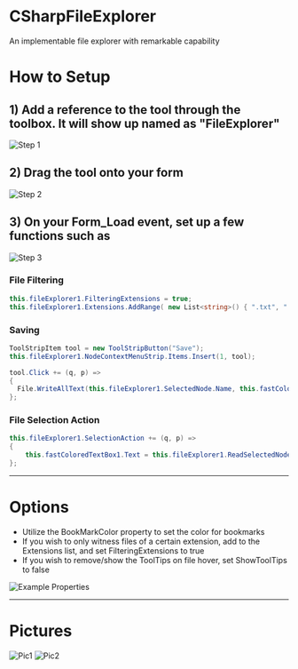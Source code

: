 # CSharpFileExplorer
An implementable file explorer with remarkable capability

# How to Setup
## 1) Add a reference to the tool through the toolbox. It will show up named as "FileExplorer"
![Step 1](https://i.imgur.com/e6ag1bn.png)

## 2) Drag the tool onto your form
![Step 2](https://i.imgur.com/YuYqHmZ.png)

## 3) On your Form_Load event, set up a few functions such as
![Step 3](https://i.imgur.com/KWsk4Ly.png)

### File Filtering
```cs
this.fileExplorer1.FilteringExtensions = true;
this.fileExplorer1.Extensions.AddRange( new List<string>() { ".txt", ".lua"} );
```

### Saving
```cs
ToolStripItem tool = new ToolStripButton("Save");
this.fileExplorer1.NodeContextMenuStrip.Items.Insert(1, tool);

tool.Click += (q, p) =>
{
  File.WriteAllText(this.fileExplorer1.SelectedNode.Name, this.fastColoredTextBox1.Text);
};
```

### File Selection Action
```cs
this.fileExplorer1.SelectionAction += (q, p) =>
{
    this.fastColoredTextBox1.Text = this.fileExplorer1.ReadSelectedNode();
};
```
---

# Options
* Utilize the BookMarkColor property to set the color for bookmarks
* If you wish to only witness files of a certain extension, add to the Extensions list, and set FilteringExtensions to true
* If you wish to remove/show the ToolTips on file hover, set ShowToolTips to false

![Example Properties](https://i.imgur.com/HSu3u1s.png)

---

# Pictures
![Pic1](https://i.imgur.com/1gDIVRK.png)
![Pic2](https://i.imgur.com/PJqdW1M.png)
